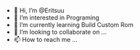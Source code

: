 - 👋 Hi, I’m @Eritsuu
- 👀 I’m interested in Programing
- 🌱 I’m currently learning Build Custom Rom
- 💞️ I’m looking to collaborate on ...
- 📫 How to reach me ...

<!---
Eritsuu/Eritsuu is a ✨ special ✨ repository because its `README.md` (this file) appears on your GitHub profile.
You can click the Preview link to take a look at your changes.
--->
